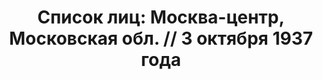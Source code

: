 ---
title: 'Список лиц: Москва-центр, Московская обл. // 3 октября 1937 года'
description: РГАСПИ, ф.17, оп.171, дело 411, лист 208
images:
- /disk/pictures/v03/17-171-411-208.jpg
- /disk/pictures/v03/17-171-411-209.jpg
- /disk/pictures/v03/17-171-411-210.jpg
- /disk/pictures/v03/17-171-411-211.jpg
- /disk/pictures/v03/17-171-411-212.jpg
- /disk/pictures/v03/17-171-411-213.jpg
---